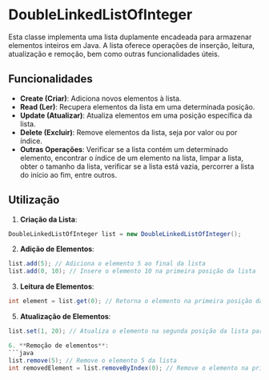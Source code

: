 # DoubleLinkedListOfInteger

Esta classe implementa uma lista duplamente encadeada para armazenar elementos inteiros em Java. A lista oferece operações de inserção, leitura, atualização e remoção, bem como outras funcionalidades úteis.

## Funcionalidades

- **Create (Criar)**: Adiciona novos elementos à lista.
- **Read (Ler)**: Recupera elementos da lista em uma determinada posição.
- **Update (Atualizar)**: Atualiza elementos em uma posição específica da lista.
- **Delete (Excluir)**: Remove elementos da lista, seja por valor ou por índice.
- **Outras Operações**: Verificar se a lista contém um determinado elemento, encontrar o índice de um elemento na lista, limpar a lista, obter o tamanho da lista, verificar se a lista está vazia, percorrer a lista do início ao fim, entre outros.

## Utilização

1. **Criação da Lista**:

```java
DoubleLinkedListOfInteger list = new DoubleLinkedListOfInteger();
```

2. **Adição de Elementos**:
```java
list.add(5); // Adiciona o elemento 5 ao final da lista
list.add(0, 10); // Insere o elemento 10 na primeira posição da lista
```
3. **Leitura de Elementos**:
```java
int element = list.get(0); // Retorna o elemento na primeira posição da lista
```
5. **Atualização de Elementos**:
```java
list.set(1, 20); // Atualiza o elemento na segunda posição da lista para 20

6. **Remoção de elementos**:
```java
list.remove(5); // Remove o elemento 5 da lista
int removedElement = list.removeByIndex(0); // Remove o elemento na primeira posição da lista e retorna seu valor

```

